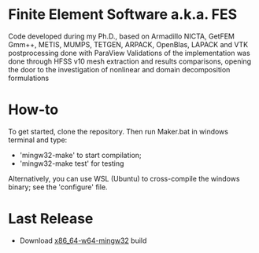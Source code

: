 # Finite Element Software a.k.a. FES
Code developed during my Ph.D., based on Armadillo NICTA, GetFEM Gmm++, METIS, MUMPS, TETGEN, ARPACK, OpenBlas, LAPACK and VTK postprocessing done with ParaView
Validations of the implementation was done through HFSS v10 mesh extraction and results comparisons, opening the door to the investigation of nonlinear and domain decomposition formulations

# How-to
To get started, clone the repository. Then run Maker.bat in windows terminal and type:
- 'mingw32-make' to start compilation; 
- 'mingw32-make test' for testing 

Alternatively, you can use WSL (Ubuntu) to cross-compile the windows binary; see the 'configure' file.

# Last Release
- Download [x86_64-w64-mingw32](https://github.com/ntilau/uni-phd-fes-cpp/raw/master/bin/FE.exe) build
